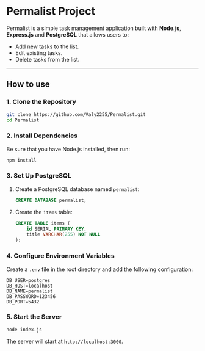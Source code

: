# **Permalist Project**

Permalist is a simple task management application built with **Node.js**, **Express.js** and **PostgreSQL** that allows users to:
- Add new tasks to the list.
- Edit existing tasks.
- Delete tasks from the list.

---

## **How to use**

### **1. Clone the Repository**
```bash
git clone https://github.com/Valy2255/Permalist.git
cd Permalist
```

### **2. Install Dependencies**
Be sure that you have Node.js installed, then run:
```bash
npm install
```

### **3. Set Up PostgreSQL**
1. Create a PostgreSQL database named `permalist`:
   ```sql
   CREATE DATABASE permalist;
   ```

2. Create the `items` table:
   ```sql
   CREATE TABLE items (
       id SERIAL PRIMARY KEY,
       title VARCHAR(255) NOT NULL
   );
   ```

### **4. Configure Environment Variables**
Create a `.env` file in the root directory and add the following configuration:
```env
DB_USER=postgres
DB_HOST=localhost
DB_NAME=permalist
DB_PASSWORD=123456
DB_PORT=5432
```

### **5. Start the Server**
```bash
node index.js
```
The server will start at `http://localhost:3000`.

